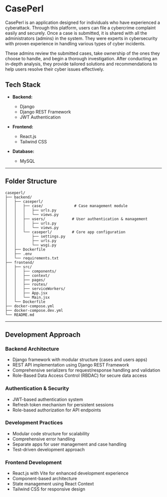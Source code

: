 # CasePerl

CasePerl is an application designed for individuals who have experienced a cyberattack. Through this platform, users can file a cybercrime complaint easily and securely. Once a case is submitted, it is shared with all the administrators (admins) in the system. They were experts in cybersecurity with proven experience in handling various types of cyber incidents.

These admins review the submitted cases, take ownership of the ones they choose to handle, and begin a thorough investigation. After conducting an in-depth analysis, they provide tailored solutions and recommendations to help users resolve their cyber issues effectively.

## Tech Stack

- **Backend:**
  - Django
  - Django REST Framework
  - JWT Authentication

- **Frontend:**
  - React.js
  - Tailwind CSS

- **Database:**
  - MySQL

---

## Folder Structure

```
caseperl/
├── backend/
│   ├── caseperl/
│   │   ├── case/              # Case management module
│   │   │   ├── urls.py
│   │   │   └── views.py
│   │   ├── users/            # User authentication & management
│   │   │   ├── urls.py
│   │   │   └── views.py
│   │   └── caseperl/         # Core app configuration
│   │       ├── settings.py
│   │       ├── urls.py
│   │       └── wsgi.py
│   ├── Dockerfile
│   ├── .env
│   └── requirements.txt
├── frontend/
│   ├── src/
│   │   ├── components/
│   │   ├── context/
│   │   ├── pages/
│   │   ├── routes/
│   │   ├── serviceWorkers/
│   │   ├── App.jsx
│   │   └── Main.jsx
│   └── Dockerfile
├── docker-compose.yml
├── docker-compose.dev.yml
└── README.md
```
---

## Development Approach

### Backend Architecture
- Django framework with modular structure (cases and users apps)
- REST API implementation using Django REST Framework
- Comprehensive serializers for request/response handling and validation
- Role-Based Data Access Control (RBDAC) for secure data access

### Authentication & Security
- JWT-based authentication system
- Refresh token mechanism for persistent sessions
- Role-based authorization for API endpoints

### Development Practices
- Modular code structure for scalability
- Comprehensive error handling
- Separate apps for user management and case handling
- Test-driven development approach

### Frontend Development
- React.js with Vite for enhanced development experience
- Component-based architecture
- State management using React Context
- Tailwind CSS for responsive design